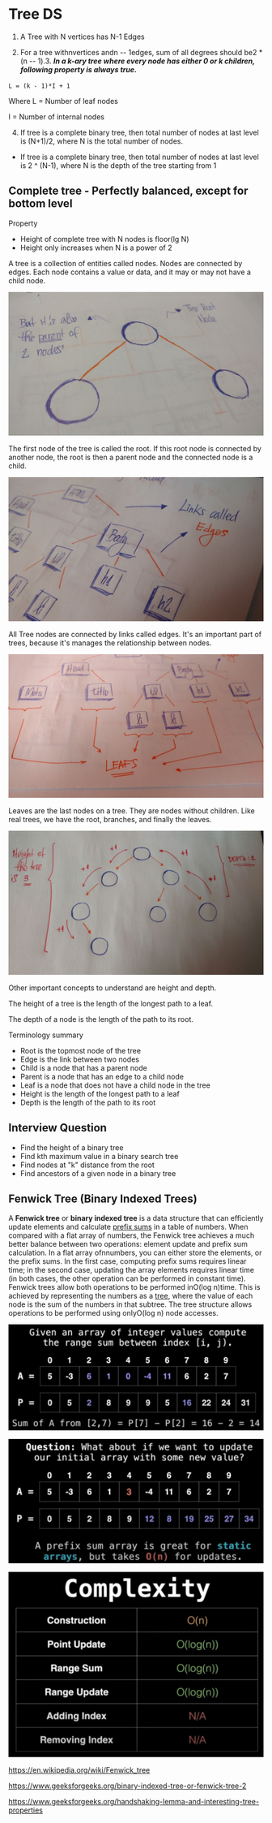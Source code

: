 # Tree DS

1. A Tree with N vertices has N-1 Edges

2. For a tree withnvertices andn -- 1edges, sum of all degrees should be2 * (n -- 1).3. ***In a k-ary tree where every node has either 0 or k children, following property is always true.***

`L = (k - 1)*I + 1`

Where L = Number of leaf nodes

I = Number of internal nodes

4. If tree is a complete binary tree, then total number of nodes at last level is (N+1)/2, where N is the total number of nodes.

- If tree is a complete binary tree, then total number of nodes at last level is 2 ^ (N-1), where N is the depth of the tree starting from 1

## Complete tree - Perfectly balanced, except for bottom level

Property

- Height of complete tree with N nodes is floor(lg N)
- Height only increases when N is a power of 2

A tree is a collection of entities called nodes. Nodes are connected by edges. Each node contains a value or data, and it may or may not have a child node.

![image](../../media/Tree-DS-image1.jpg)

The first node of the tree is called the root. If this root node is connected by another node, the root is then a parent node and the connected node is a child.

![image](../../media/Tree-DS-image2.jpg)

All Tree nodes are connected by links called edges. It's an important part of trees, because it's manages the relationship between nodes.

![image](../../media/Tree-DS-image3.jpg)

Leaves are the last nodes on a tree. They are nodes without children. Like real trees, we have the root, branches, and finally the leaves.

![image](../../media/Tree-DS-image4.jpg)

Other important concepts to understand are height and depth.

The height of a tree is the length of the longest path to a leaf.

The depth of a node is the length of the path to its root.

Terminology summary

- Root is the topmost node of the tree
- Edge is the link between two nodes
- Child is a node that has a parent node
- Parent is a node that has an edge to a child node
- Leaf is a node that does not have a child node in the tree
- Height is the length of the longest path to a leaf
- Depth is the length of the path to its root

## Interview Question

- Find the height of a binary tree
- Find kth maximum value in a binary search tree
- Find nodes at "k" distance from the root
- Find ancestors of a given node in a binary tree

## Fenwick Tree (Binary Indexed Trees)

A **Fenwick tree** or **binary indexed tree** is a data structure that can efficiently update elements and calculate [prefix sums](https://en.wikipedia.org/wiki/Prefix_sum) in a table of numbers.
When compared with a flat array of numbers, the Fenwick tree achieves a much better balance between two operations: element update and prefix sum calculation. In a flat array ofnnumbers, you can either store the elements, or the prefix sums. In the first case, computing prefix sums requires linear time; in the second case, updating the array elements requires linear time (in both cases, the other operation can be performed in constant time). Fenwick trees allow both operations to be performed inO(log n)time. This is achieved by representing the numbers as a [tree](https://en.wikipedia.org/wiki/Tree_(data_structure)), where the value of each node is the sum of the numbers in that subtree. The tree structure allows operations to be performed using onlyO(log n) node accesses.

![image](../../media/Tree-DS-image5.jpg)

![image](../../media/Tree-DS-image6.jpg)

![image](../../media/Tree-DS-image7.jpg)

https://en.wikipedia.org/wiki/Fenwick_tree

https://www.geeksforgeeks.org/binary-indexed-tree-or-fenwick-tree-2

https://www.geeksforgeeks.org/handshaking-lemma-and-interesting-tree-properties
